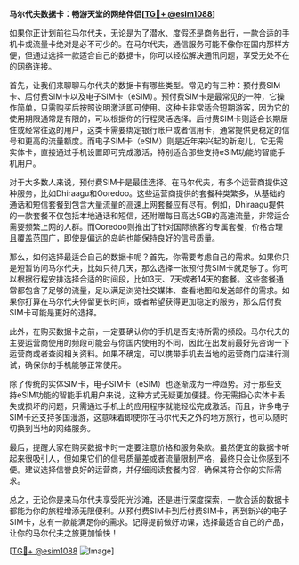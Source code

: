 **马尔代夫数据卡：畅游天堂的网络伴侣[[TG💪+ @esim1088](https://t.me/s/esim1088)]**

如果你正计划前往马尔代夫，无论是为了潜水、度假还是商务出行，一款合适的手机卡或流量卡绝对是必不可少的。在马尔代夫，通信服务可能不像你在国内那样方便，但通过选择一款适合自己的数据卡，你可以轻松解决通讯问题，享受无处不在的网络连接。

首先，让我们来聊聊马尔代夫的数据卡有哪些类型。常见的有三种：预付费SIM卡、后付费SIM卡以及电子SIM卡（eSIM）。预付费SIM卡是最常见的一种，它操作简单，只需购买后按照说明激活即可使用。这种卡非常适合短期游客，因为它的使用期限通常是有限的，可以根据你的行程灵活选择。后付费SIM卡则适合长期居住或经常往返的用户，这类卡需要绑定银行账户或者信用卡，通常提供更稳定的信号和更高的流量额度。而电子SIM卡（eSIM）则是近年来兴起的新宠儿，它无需实体卡，直接通过手机设置即可完成激活，特别适合那些支持eSIM功能的智能手机用户。

对于大多数人来说，预付费SIM卡是最佳选择。在马尔代夫，有多个运营商提供这种服务，比如Dhiraagu和Ooredoo。这些运营商提供的套餐种类繁多，从基础的通话和短信套餐到包含大量流量的高速上网套餐应有尽有。例如，Dhiraagu提供的一款套餐不仅包括本地通话和短信，还附赠每日高达5GB的高速流量，非常适合需要频繁上网的人群。而Ooredoo则推出了针对国际旅客的专属套餐，价格合理且覆盖范围广，即使是偏远的岛屿也能保持良好的信号质量。

那么，如何选择最适合自己的数据卡呢？首先，你需要考虑自己的需求。如果你只是短暂访问马尔代夫，比如只待几天，那么选择一张预付费SIM卡就足够了。你可以根据行程安排选择合适的时间段，比如3天、7天或者14天的套餐。这些套餐通常都包含了足够的流量，足以满足浏览社交媒体、查看地图和发送邮件的需求。如果你打算在马尔代夫停留更长时间，或者希望获得更加稳定的服务，那么后付费SIM卡可能是更好的选择。

此外，在购买数据卡之前，一定要确认你的手机是否支持所需的频段。马尔代夫的主要运营商使用的频段可能会与你国内使用的不同，因此在出发前最好先咨询一下运营商或者查阅相关资料。如果不确定，可以携带手机去当地的运营商门店进行测试，确保你的手机能够正常使用。

除了传统的实体SIM卡，电子SIM卡（eSIM）也逐渐成为一种趋势。对于那些支持eSIM功能的智能手机用户来说，这种方式无疑更加便捷。你无需担心实体卡丢失或损坏的问题，只需通过手机上的应用程序就能轻松完成激活。而且，许多电子SIM卡还支持多国漫游，这意味着即使你在马尔代夫之外的地方旅行，也可以随时切换到当地的网络服务。

最后，提醒大家在购买数据卡时一定要注意价格和服务条款。虽然便宜的数据卡听起来很吸引人，但如果它们的信号质量差或者流量限制严格，最终只会让你感到不便。建议选择信誉良好的运营商，并仔细阅读套餐内容，确保其符合你的实际需求。

总之，无论你是来马尔代夫享受阳光沙滩，还是进行深度探索，一款合适的数据卡都能为你的旅程增添无限便利。从预付费SIM卡到后付费SIM卡，再到新兴的电子SIM卡，总有一款能满足你的需求。记得提前做好功课，选择最适合自己的产品，让你的马尔代夫之旅更加愉快！

[[TG💪+ @esim1088](https://t.me/s/esim1088) ![Image](https://i.postimg.cc/4NQfJmqS/Snipaste-2025-05-13-00-14-12.png)]